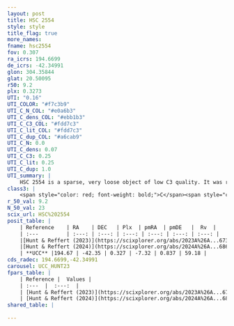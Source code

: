 ```yaml
---
layout: post
title: HSC 2554
style: style
title_flag: true
more_names: 
fname: hsc2554
fov: 0.307
ra_icrs: 194.6699
de_icrs: -42.34991
glon: 304.35844
glat: 20.50095
r50: 9.2
plx: 0.3273
UTI: "0.16"
UTI_COLOR: "#f7c3b9"
UTI_C_N_COL: "#e0a6b3"
UTI_C_dens_COL: "#ebb1b3"
UTI_C_C3_COL: "#fdd7c3"
UTI_C_lit_COL: "#fdd7c3"
UTI_C_dup_COL: "#a6cab9"
UTI_C_N: 0.0
UTI_C_dens: 0.07
UTI_C_C3: 0.25
UTI_C_lit: 0.25
UTI_C_dup: 1.0
UTI_summary: |
    HSC 2554 is a sparse, very loose object of low C3 quality. It was recently reported in the literature.<br><br><span style="color: #99180f; font-weight: bold;">Warning: </span>contains less than 25 stars with <i>P>0.5</i> estimated.
class3: |
    <span style="color: red; font-weight: bold;">C</span><span style="color: red; font-weight: bold;">C</span>
r_50_val: 9.2
N_50_val: 23
scix_url: HSC%202554
posit_table: |
    | Reference    | RA    | DEC   | Plx  | pmRA  | pmDE   |  Rv  |
    | :---         | :---: | :---: | :---: | :---: | :---: | :---: |
    |[Hunt & Reffert (2023)](https://scixplorer.org/abs/2023A%26A...673A.114H) | 194.661 | -42.292 | 0.333 | -7.42 | 0.783 | -- |
    |[Hunt & Reffert (2024)](https://scixplorer.org/abs/2024A%26A...686A..42H) | 194.661 | -42.292 | 0.333 | -7.42 | 0.783 | -- |
    | **UCC** |194.67 | -42.35 | 0.327 | -7.32 | 0.837 | 59.18 | 
cds_radec: 194.6699,-42.34991
carousel: UCC_HUNT23
fpars_table: |
    | Reference |  Values |
    | :---  |  :---:  |
    | [Hunt & Reffert (2023)](https://scixplorer.org/abs/2023A%26A...673A.114H) | `AV50=0.217, diffAV50=1.481, MOD50=12.075, logAge50=9.742` |
    | [Hunt & Reffert (2024)](https://scixplorer.org/abs/2024A%26A...686A..42H) | `MassJ=53.7712` |
shared_table: |
    
---
```

